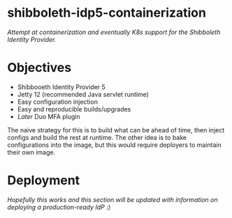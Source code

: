 # shibboleth-idp5-containerization
*Attempt at containerization and eventually K8s support for the Shibboleth Identity Provider.*

# Objectives
- Shibbooeth Identity Provider 5
- Jetty 12 (recommended Java servlet runtime)
- Easy configuration injection
- Easy and reproducible builds/upgrades
- *Later* Duo MFA plugin

The naive strategy for this is to build what can be ahead of time, then inject configs and build the rest at runtime. The other idea is to bake configurations into the image, but this would require deployers to maintain their own image.

# Deployment
*Hopefully this works and this section will be updated with information on deploying a production-ready IdP :)*